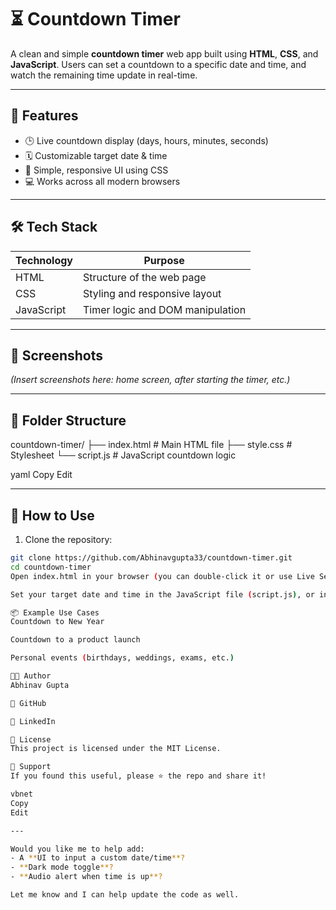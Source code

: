 # ⏳ Countdown Timer

A clean and simple **countdown timer** web app built using **HTML**, **CSS**, and **JavaScript**. Users can set a countdown to a specific date and time, and watch the remaining time update in real-time.

---

## 🚀 Features

- 🕒 Live countdown display (days, hours, minutes, seconds)
- 🗓️ Customizable target date & time
- 🧼 Simple, responsive UI using CSS
- 💻 Works across all modern browsers

---

## 🛠️ Tech Stack

| Technology | Purpose |
|------------|---------|
| HTML       | Structure of the web page |
| CSS        | Styling and responsive layout |
| JavaScript | Timer logic and DOM manipulation |

---

## 📸 Screenshots

*(Insert screenshots here: home screen, after starting the timer, etc.)*

---

## 📁 Folder Structure

countdown-timer/
├── index.html # Main HTML file
├── style.css # Stylesheet
└── script.js # JavaScript countdown logic

yaml
Copy
Edit

---

## 🧪 How to Use

1. Clone the repository:

```bash
git clone https://github.com/Abhinavgupta33/countdown-timer.git
cd countdown-timer
Open index.html in your browser (you can double-click it or use Live Server if using VS Code).

Set your target date and time in the JavaScript file (script.js), or integrate a date picker UI if needed.

📦 Example Use Cases
Countdown to New Year

Countdown to a product launch

Personal events (birthdays, weddings, exams, etc.)

👨‍💻 Author
Abhinav Gupta

🔗 GitHub

🔗 LinkedIn

📄 License
This project is licensed under the MIT License.

🌟 Support
If you found this useful, please ⭐ the repo and share it!

vbnet
Copy
Edit

---

Would you like me to help add:
- A **UI to input a custom date/time**?
- **Dark mode toggle**?
- **Audio alert when time is up**?

Let me know and I can help update the code as well.
